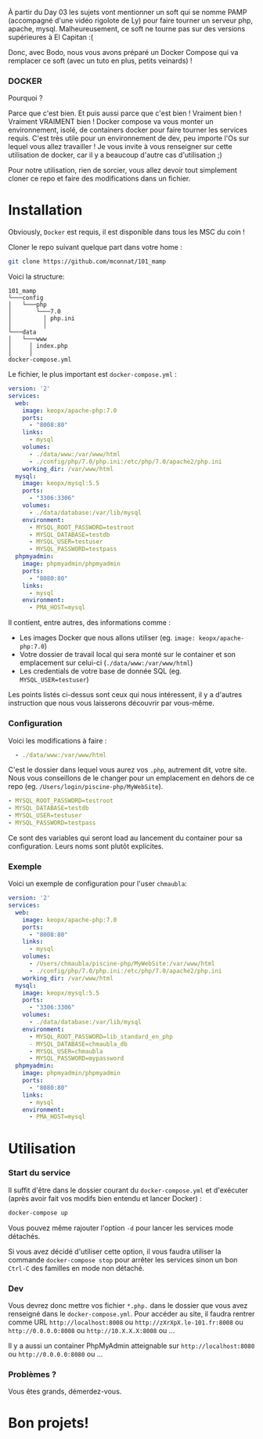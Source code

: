 À partir du Day 03 les sujets vont mentionner un soft qui se nomme PAMP (accompagné d'une vidéo rigolote de Ly) pour faire tourner un serveur php, apache, mysql.
Malheureusement, ce soft ne tourne pas sur des versions supérieures à El Capitan :(

Donc, avec Bodo, nous vous avons préparé un Docker Compose qui va remplacer ce soft (avec un tuto en plus, petits veinards) !
### DOCKER

Pourquoi ? 

Parce que c'est bien. Et puis aussi parce que c'est bien ! Vraiment bien ! Vraiment VRAIMENT bien !
Docker compose va vous monter un environnement, isolé, de containers docker pour faire tourner les services requis.
C'est très utile pour un environnement de dev, peu importe l'Os sur lequel vous allez travailler !
Je vous invite à vous renseigner sur cette utilisation de docker, car il y a beaucoup d'autre cas d'utilisation ;)

Pour notre utilisation, rien de sorcier, vous allez devoir tout simplement cloner ce repo et faire des modifications dans un fichier.

# Installation

Obviously, `Docker` est requis, il est disponible dans tous les MSC du coin !

Cloner le repo suivant quelque part dans votre home :

```sh
git clone https://github.com/mconnat/101_mamp
```

Voici la structure:

```
101_mamp
└───config
│   └───php
│       └───7.0
│         │ php.ini
│         │
└───data
│   └───www
│     │ index.php
│     │
docker-compose.yml
```

Le fichier, le plus important est `docker-compose.yml` :
  

```yaml
version: '2'
services:
  web:
    image: keopx/apache-php:7.0
    ports:
      - "8008:80"
    links:
      - mysql
    volumes:
      - ./data/www:/var/www/html 
      - ./config/php/7.0/php.ini:/etc/php/7.0/apache2/php.ini
    working_dir: /var/www/html
  mysql:
    image: keopx/mysql:5.5
    ports:
      - "3306:3306"
    volumes:
      - ./data/database:/var/lib/mysql
    environment:
      - MYSQL_ROOT_PASSWORD=testroot  
      - MYSQL_DATABASE=testdb         
      - MYSQL_USER=testuser           
      - MYSQL_PASSWORD=testpass       
  phpmyadmin:
    image: phpmyadmin/phpmyadmin
    ports:
      - "8080:80"
    links:
      - mysql
    environment:
      - PMA_HOST=mysql
```

Il contient, entre autres, des informations comme : 
  * Les images Docker que nous allons utiliser (eg. `image: keopx/apache-php:7.0`)
  * Votre dossier de travail local qui sera monté sur le container et son emplacement sur celui-ci (`./data/www:/var/www/html`)
  * Les credentials de votre base de donnée SQL (eg. ` MYSQL_USER=testuser`)

Les points listés ci-dessus sont ceux qui nous intéressent, il y a d'autres instruction que nous vous laisserons découvrir par vous-même.

### Configuration

Voici les modifications à faire :
```yaml
  - ./data/www:/var/www/html
```

C'est le dossier dans lequel vous aurez vos `.php`, autrement dit, votre site. 
Nous vous conseillons de le changer pour un emplacement en dehors de ce repo (eg. `/Users/login/piscine-php/MyWebSite`).

```yaml
- MYSQL_ROOT_PASSWORD=testroot  
- MYSQL_DATABASE=testdb         
- MYSQL_USER=testuser           
- MYSQL_PASSWORD=testpass 
```
Ce sont des variables qui seront load au lancement du container pour sa configuration.
Leurs noms sont plutôt explicites.

### Exemple
Voici un exemple de configuration pour l'user `chmaubla`:
```yaml
version: '2'
services:
  web:
    image: keopx/apache-php:7.0
    ports:
      - "8008:80"
    links:
      - mysql
    volumes:
      - /Users/chmaubla/piscine-php/MyWebSite:/var/www/html 
      - ./config/php/7.0/php.ini:/etc/php/7.0/apache2/php.ini
    working_dir: /var/www/html
  mysql:
    image: keopx/mysql:5.5
    ports:
      - "3306:3306"
    volumes:
      - ./data/database:/var/lib/mysql
    environment:
      - MYSQL_ROOT_PASSWORD=lib_standard_en_php
      - MYSQL_DATABASE=chmaubla_db    
      - MYSQL_USER=chmaubla           
      - MYSQL_PASSWORD=mypassword     
  phpmyadmin:
    image: phpmyadmin/phpmyadmin
    ports:
      - "8080:80"
    links:
      - mysql
    environment:
      - PMA_HOST=mysql
```

# Utilisation

### Start du service

Il suffit d'être dans le dossier courant du `docker-compose.yml` et d'exécuter (après avoir fait vos modifs bien entendu et lancer Docker) :

```sh
docker-compose up
```

Vous pouvez même rajouter l'option `-d` pour lancer les services mode détachés.

Si vous avez décidé d'utiliser cette option, il vous faudra utiliser la commande `docker-compose stop` pour arrêter les services sinon un bon `Ctrl-C` des familles en mode non détaché.

### Dev

Vous devrez donc mettre vos fichier `*.php.` dans le dossier que vous avez renseigné dans le `docker-compose.yml`. 
Pour accéder au site, il faudra rentrer comme URL `http://localhost:8008` ou `http://zXrXpX.le-101.fr:8008` ou `http://0.0.0.0:8008` ou `http://10.X.X.X:8008` ou ...

Il y a aussi un container PhpMyAdmin atteignable sur `http://localhost:8080` ou `http://0.0.0.0:8080` ou ...

### Problèmes ?

Vous êtes grands, démerdez-vous.

# Bon projets!

